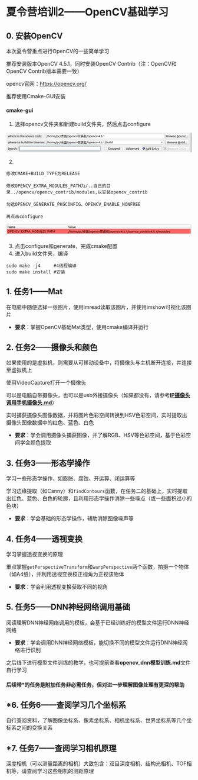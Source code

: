 #  夏令营培训2——OpenCV基础学习

##  0. 安装OpenCV

本次夏令营重点进行OpenCV的一些简单学习

推荐安装版本OpenCV 4.5.1，同时安装OpenCV Contrib（注：OpenCV和OpenCV Contrib版本需要一致）

opencv官网：https://opencv.org/



推荐使用Cmake-GUI安装

####   cmake-gui

1. 选择opencv文件夹和新建build文件夹，然后点击configure

![dnn安装图片1](./images/dnn安装图片1.jpg)

2. 

```
修改CMAKE+BUILD_TYPE为RELEASE

修改OPENCV_EXTRA_MODULES_PATH为/..自己的目录../opencv/opencv_contrib/modules,以安装opencv_contrib

勾选OPENCV_GENERATE_PKGCONFIG、OPENCV_ENABLE_NONFREE

再点击configure
```

![dnn安装图片1](./images/dnn安装图片2.jpg)

3. 点击configure和generate，完成cmake配置
4. 进入build文件夹，编译

```
sudo make -j4     #4线程编译
sudo make install #安装
```

##  1. 任务1——Mat

在电脑中随便选择一张图片，使用imread读取该图片，并使用imshow可视化该图片

* **要求**：掌握OpenCV基础Mat类型，使用cmake编译并运行

##  2. 任务2——摄像头和颜色

如果使用的是虚拟机，则需要从可移动设备中，将摄像头与主机断开连接，并连接至虚拟机上

使用VideoCapture打开一个摄像头

可以是电脑自带摄像头，也可以是usb外接摄像头（如果都没有，请参考[**IP摄像头调用手机摄像头.md**](./IP摄像头调用手机摄像头.md)）

实时捕获摄像头图像数据，并将图片色彩空间转换到HSV色彩空间，实时提取出摄像头图像数据中的红色、蓝色、白色

* **要求**：学会调用摄像头捕获图像，并了解RGB、HSV等色彩空间，基于色彩空间学会颜色提取

##  3. 任务3——形态学操作

学习一些形态学操作，如膨胀、腐蚀、开运算、闭运算等

学习边缘提取（如Canny）和`findContours`函数，在任务二的基础上，实时提取出红色、蓝色、白色的轮廓，且利用形态学操作消除一些噪点（或一些面积过小的色块）

* **要求**：学会基础的形态学操作，辅助消除图像噪声等

##  4. 任务4——透视变换

学习掌握透视变换的原理

重点掌握`getPerspectiveTransform`和`warpPerspective`两个函数，拍摄一个物体（如A4纸），并利用透视变换校正视角为正视该物体

* **要求**：学会利用透视变换获取不同的视角

##  5. 任务5——DNN神经网络调用基础

阅读理解DNN神经网络调用的模板，会基于已经训练好的模型文件运行DNN神经网络

* **要求**：学会调用DNN神经网络模板，能切换不同的模型文件运行DNN神经网络进行识别

之后线下进行模型文件训练的教学，也可提前查看**opencv_dnn模型训练.md**文件自行学习



####  后续带*的任务是附加任务非必需任务，但对进一步理解图像处理有更深的帮助

##  *6. 任务6——查阅学习几个坐标系

自行查阅资料，了解图像坐标系、像素坐标系、相机坐标系、世界坐标系等几个坐标系之间的变换关系

##  *7. 任务7——查阅学习相机原理

深度相机（可以测量距离的相机）大致包含：双目深度相机、结构光相机、TOF相机等，请查阅学习这些相机的测距原理



